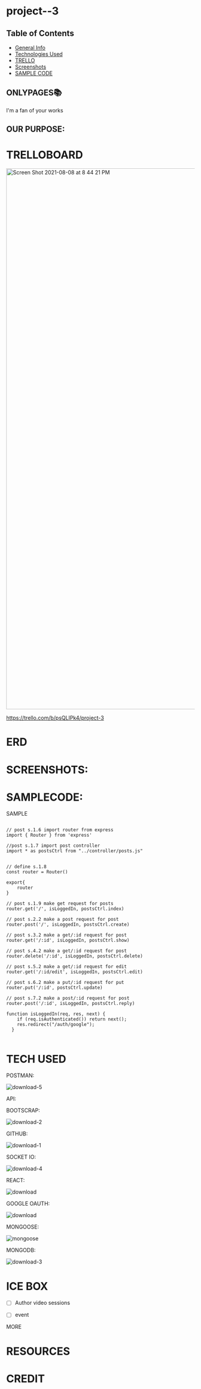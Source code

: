 
# project--3

## Table of Contents
* [General Info](#onlypages)
* [Technologies Used](#tech-used)
* [TRELLO](#trelloBoard)
* [Screenshots](#screenshots)
* [SAMPLE CODE](#SAMPLECODE)


## ONLYPAGES:books:

I'm a fan of your works

## OUR PURPOSE:



# **TRELLOBOARD**

<img width="1440" alt="Screen Shot 2021-08-08 at 8 44 21 PM" src="https://user-images.githubusercontent.com/86076993/128650989-c5288a2d-1af8-4a61-b83a-23e345c9976b.png">

https://trello.com/b/psQLIPk4/project-3

# **ERD**



# **SCREENSHOTS:**




# **SAMPLECODE:**

SAMPLE
````

// post s.1.6 import router from express 
import { Router } from 'express'

//post s.1.7 import post controller
import * as postsCtrl from "../controller/posts.js"


// define s.1.8
const router = Router()

export{
    router 
}

// post s.1.9 make get request for posts
router.get('/', isLoggedIn, postsCtrl.index)

// post s.2.2 make a post request for post
router.post('/', isLoggedIn, postsCtrl.create)

// post s.3.2 make a get/:id request for post
router.get('/:id', isLoggedIn, postsCtrl.show) 

// post s.4.2 make a get/:id request for post
router.delete('/:id', isLoggedIn, postsCtrl.delete)

// post s.5.2 make a get/:id request for edit
router.get('/:id/edit', isLoggedIn, postsCtrl.edit)

// post s.6.2 make a put/:id request for put
router.put('/:id', postsCtrl.update)

// post s.7.2 make a post/:id request for post
router.post('/:id', isLoggedIn, postsCtrl.reply)

function isLoggedIn(req, res, next) {
    if (req.isAuthenticated()) return next();
    res.redirect("/auth/google");
  }


````


# **TECH USED**

POSTMAN:

![download-5](https://user-images.githubusercontent.com/86076993/128652014-8db64c29-00a7-4bd5-8dab-dfe9271085f9.png)


API:

BOOTSCRAP:


![download-2](https://user-images.githubusercontent.com/86076993/128651943-f9ad1584-1947-48ca-a943-d9be9fb78ea2.png)



GITHUB:

![download-1](https://user-images.githubusercontent.com/86076993/128651913-e40bafae-ddb0-4ec6-9d8b-0734ba654b72.png)


SOCKET IO:

![download-4](https://user-images.githubusercontent.com/86076993/128651992-13f7c6d2-e5bb-433c-bf16-09acc6d47db6.png)




REACT: 

![download](https://user-images.githubusercontent.com/86076993/128651910-5ff17e75-267c-4838-be3f-3eb39e83fe9c.png)



GOOGLE OAUTH:


![download](https://user-images.githubusercontent.com/86076993/128651856-24cdb184-bb35-49a7-9749-6f87e80d7113.jpg)


MONGOOSE:

![mongoose](https://user-images.githubusercontent.com/86076993/128651766-9027ac06-982e-45d9-9492-364637a7cbde.png)


MONGODB:

![download-3](https://user-images.githubusercontent.com/86076993/128651988-d8626fb3-0079-4303-859c-6b8841058be3.png)

# **ICE BOX**


- [ ] Author video sessions

- [ ] event

MORE

# **RESOURCES**


# **CREDIT**

